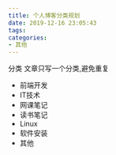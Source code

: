 ```yaml
---
title: 个人博客分类规划
date: 2019-12-16 23:05:43
tags:
categories:
- 其他
---
```




分类 文章只写一个分类,避免重复

- 前端开发
- IT技术
- 网课笔记 
- 读书笔记
- Linux
- 软件安装
- 其他




